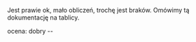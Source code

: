Jest prawie ok, mało obliczeń, trochę jest braków. Omówimy tą dokumentację na tablicy.

ocena: dobry --
